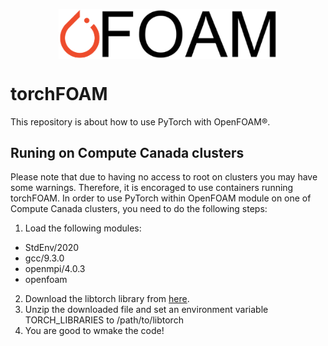 <p align="center">
  <img src="/logo_new.png" width="350" align="center">
</p>

# torchFOAM
This repository is about how to use PyTorch with OpenFOAM&reg;.

## Runing on Compute Canada clusters
Please note that due to having no access to root on clusters you may have some warnings. Therefore, it is encoraged to use containers running torchFOAM. In order to use PyTorch within OpenFOAM module on one of Compute Canada clusters, you need to do the following steps:
1. Load the following modules:
+ StdEnv/2020  
+ gcc/9.3.0  
+ openmpi/4.0.3 
+ openfoam
2. Download the libtorch library from [here](https://pytorch.org/).
3. Unzip the downloaded file and set an environment variable TORCH_LIBRARIES to /path/to/libtorch 
4. You are good to wmake the code!




